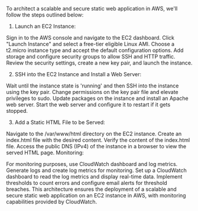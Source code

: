 To architect a scalable and secure static web application in AWS, we'll follow the steps outlined below:

1. Launch an EC2 Instance:

Sign in to the AWS console and navigate to the EC2 dashboard.
Click "Launch Instance" and select a free-tier eligible Linux AMI.
Choose a t2.micro instance type and accept the default configuration options.
Add storage and configure security groups to allow SSH and HTTP traffic.
Review the security settings, create a new key pair, and launch the instance.


2. SSH into the EC2 Instance and Install a Web Server:

Wait until the instance state is 'running' and then SSH into the instance using the key pair.
Change permissions on the key pair file and elevate privileges to sudo.
Update packages on the instance and install an Apache web server.
Start the web server and configure it to restart if it gets stopped.

3. Add a Static HTML File to be Served:

Navigate to the /var/www/html directory on the EC2 instance.
Create an index.html file with the desired content.
Verify the content of the index.html file.
Access the public DNS (IPv4) of the instance in a browser to view the served HTML page.
Monitoring:

For monitoring purposes, use CloudWatch dashboard and log metrics.
Generate logs and create log metrics for monitoring.
Set up a CloudWatch dashboard to read the log metrics and display real-time data.
Implement thresholds to count errors and configure email alerts for threshold breaches.
This architecture ensures the deployment of a scalable and secure static web application on an EC2 instance in AWS, with monitoring capabilities provided by CloudWatch.
